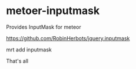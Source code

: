 metoer-inputmask
================

Provides InputMask for meteor

https://github.com/RobinHerbots/jquery.inputmask


  mrt add inputmask

That's all
